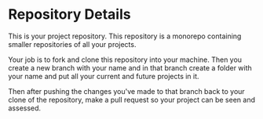# Repository Details

This is your project repository. This repository is a monorepo containing smaller repositories of all your projects. 

Your job is to fork and clone this repository into your machine. Then you create a new branch with your name and in that branch create a folder with your name and put all your current and future projects in it. 

Then after pushing the changes you've made to that branch back to your clone of the repository, make a pull request so your project can be seen and assessed.